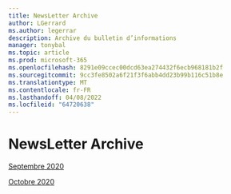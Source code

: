 ```yaml
---
title: NewsLetter Archive
author: LGerrard
ms.author: legerrar
description: Archive du bulletin d’informations
manager: tonybal
ms.topic: article
ms.prod: microsoft-365
ms.openlocfilehash: 8291e09ccec00dcd63ea274432f6ecb968181b2f
ms.sourcegitcommit: 9cc3fe8502a6f21f3f6abb4dd23b99b116c51b8e
ms.translationtype: MT
ms.contentlocale: fr-FR
ms.lasthandoff: 04/08/2022
ms.locfileid: "64720638"
---
```

# <a name="newsletter-archive"></a>NewsLetter Archive

[Septembre 2020](https://github.com/MicrosoftDocs/OfficeDocs-AppCompliance-pr/blob/master/Apps/docs/September%202020.md)

[Octobre 2020](https://github.com/MicrosoftDocs/OfficeDocs-AppCompliance-pr/blob/master/Apps/docs/October%202020.md)
